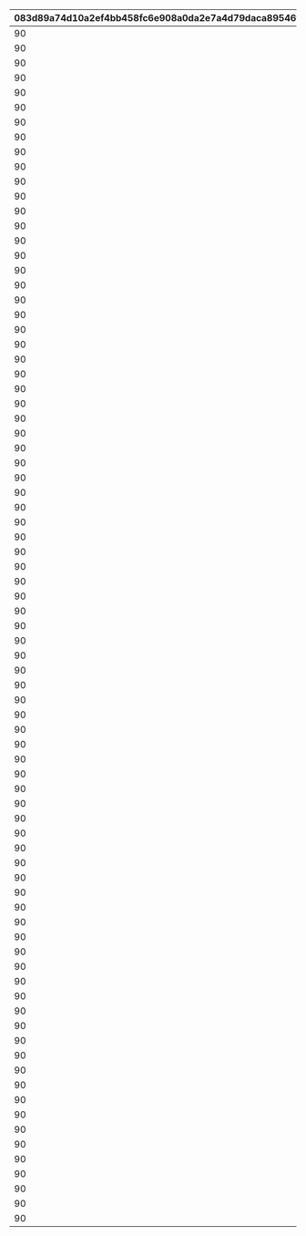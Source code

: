 |083d89a74d10a2ef4bb458fc6e908a0da2e7a4d79daca89546fbcb40a881bb2e|bf880f196740a558e2349ced9c5bf1d9edb91096c9cf2502b21a1d97ea93a9f9|815a225fc89e68f843559d91534c211dd9b119ea20795ae7259dcf557853caa3|9bd4bbcc7396936e17d841707865c556270d9ec8853688244fb86759598b5018|566586014ca3276d3f7231ac7b840b1079de1e603b8090e01e00d1e9b4c228e3|7ca74aa0576dd99a06d6456c01e0617a4eaec3eff8dbe79493e37405ae621efb|8397f045bd1d1df073dc56538ae2bc3ef72703f4865d330ce6de75eb1ef322ef|ec3e4e7d252f534fa699aa7a0a80aa07eed6d94649252eb040e1e1fe45b1044d|8d1f4a909b1757e4e0b0464abd88471bd490f1daa1e3ac49396b4468fe2950b2|61d8f49dbc4bf7f271e81e5e2fa0b7c3122dac31c0decbd8c216daec31c1c77d|ba27f1154917038ddf92979b2b6e4989bef6f414d68ee0f0906fbe7cef6598c3|abea5a15c82e21bc39fc019b1cfee5a06e34249c936e70e4b4153673a7dfaac4|c24ffc649608330aed3646a1851cb51ccab7c1c3e5638018f8cd5a282de3b43c|3aa81b727cf3876f10d896562ee8237e3fb3bac9197d83997a7f1e25fbb53e99|80d1a62b82af64eb30f0c014dbee11c9bf999fc96031c7139286ceb31d58bb1c|a9f5e24e97d85ca403dfabd2adf1c06663847ca0ae63ca43bd1ff4d40b1816d9|e50561ea4927d1aab9de08815e777849250a58aa606b745c0dd0c71e7a5e94c0|3b88aa8fb16822ea7b0932c5b89cd96b2dfdc6c0523774a3f3645a8872d1c2f8|cbdc9c6a9cde7db4f5a516193e4844d1bf8c53a9141bfbb41156607d7b9940f9|
| --- | --- | --- | --- | --- | --- | --- | --- | --- | --- | --- | --- | --- | --- | --- | --- | --- | --- | --- |
|90|103401|100111|1001|0|6|123001|-100|100003|6|100701|100701|112201|6|6|1|1|6|105501|
|90|103401|100112|1001|0|6|123001|-100|100003|6|106601|103401|105101|6|6|2|1|6|100901|
|90|113401|100113|1001|0|6|101801|-100|100003|6|112701|110301|106901|6|6|3|1|6|110301|
|90|103401|100121|1001|0|4|100201|-100|100003|4|102901|100201|123001|4|5|1|2|4|117301|
|90|117301|100122|1001|0|4|104001|-100|100003|4|104801|104001|110301|4|4|2|2|4|105101|
|90|118001|100123|1001|0|4|111001|-100|100003|4|101401|101401|100801|4|4|3|2|5|118501|
|90|117301|100131|1001|0|1|100801|-100|100003|1|100701|112201|123001|2|3|1|3|2|112201|
|90|106601|100132|1001|0|2|112201|-100|100003|1|100501|105501|105501|2|1|2|3|1|103401|
|90|104801|100133|1001|0|3|124501|-100|100003|1|105401|124501|110301|1|2|3|3|2|113401|
|90|103401|100211|1002|0|6|111401|-100|100003|6|106601|111401|105001|6|6|1|1|6|117301|
|90|105401|100212|1002|0|6|100801|-100|100003|6|105201|113401|123001|6|6|2|1|6|113401|
|90|103401|100213|1002|0|6|107701|-100|100003|6|100501|105501|123001|6|6|3|1|6|105501|
|90|103401|100221|1002|0|4|119001|-100|100003|4|122801|122801|100901|4|4|1|2|5|124101|
|90|100501|100222|1002|0|5|123001|-100|100003|4|105201|100501|121101|4|4|2|2|4|103401|
|90|103401|100223|1002|0|5|118501|-100|100003|4|100701|118501|123001|4|5|3|2|4|105501|
|90|108901|100231|1002|0|3|123001|-100|100003|1|105201|108901|102601|2|1|1|3|1|103401|
|90|102601|100232|1002|0|3|123001|-100|100003|1|104801|104801|112201|1|2|2|3|2|113401|
|90|114701|100233|1002|0|7|106001|-100|100003|1|100701|106001|110301|2|2|3|3|1|100501|
|90|122801|100311|1003|0|6|125101|-100|100003|6|102901|102901|123001|6|6|1|1|6|103401|
|90|106601|100312|1003|0|6|111001|-100|100003|6|105401|180301|110301|6|6|2|1|6|180301|
|90|121401|100313|1003|0|6|118501|-100|100003|6|101401|121401|118001|6|6|3|1|6|123001|
|90|106601|100321|1003|0|5|123001|-100|100003|4|114701|114701|110301|4|4|1|2|4|103401|
|90|117301|100322|1003|0|4|180201|-100|100003|4|100701|106901|106901|4|5|2|2|4|110301|
|90|117501|100323|1003|0|5|124501|-100|100003|4|103401|124501|113401|4|4|3|2|4|105101|
|90|108101|100331|1003|0|3|123001|-100|100003|1|103401|108101|102601|8|1|1|3|2|117301|
|90|103401|100332|1003|0|8|108201|-100|100003|1|100701|108201|123501|1|2|2|3|2|112701|
|90|123001|100333|1003|0|8|108301|-100|100003|1|101401|108301|100801|3|1|3|3|1|101001|
|90|106601|100411|1004|0|6|110301|-100|100003|6|114701|106601|100901|6|6|1|1|6|103401|
|90|100501|100412|1004|0|6|106901|-100|100003|6|180401|180401|103401|6|6|2|1|6|105401|
|90|105501|100413|1004|0|6|100801|-100|100003|6|103401|100801|123001|6|6|3|1|6|101401|
|90|106601|100421|1004|0|4|118001|-100|100003|4|105401|105401|110301|4|4|1|2|4|180301|
|90|113401|100422|1004|0|4|101801|-100|100003|4|105301|101801|124501|4|5|2|2|4|110301|
|90|123301|100423|1004|0|5|123001|-100|100003|4|105201|123301|105501|4|4|3|2|4|103401|
|90|125801|100431|1004|0|8|108301|-100|100003|3|126001|126101|110301|3|2|1|3|3|126101|
|90|103401|100432|1004|0|8|108301|-100|100003|7|103301|103301|123001|1|3|2|3|2|121101|
|90|117301|100433|1004|0|7|106001|-100|100003|7|105801|105801|123001|2|3|3|3|2|180501|
|90|103401|100511|1005|0|6|123001|-100|100003|6|100701|105501|112201|6|6|1|1|6|105501|
|90|103401|100512|1005|0|6|123001|-100|100003|6|106601|100901|105101|6|6|2|1|6|100901|
|90|113401|100513|1005|0|6|101801|-100|100003|6|112701|112701|106901|6|6|3|1|6|110301|
|90|106601|100521|1005|0|4|110301|-100|100003|4|114701|100101|123801|4|4|1|2|4|100101|
|90|103401|100522|1005|0|4|112201|-100|100003|4|105201|102601|102601|4|4|2|2|4|105501|
|90|119201|100523|1005|0|4|121401|-100|100003|4|105401|119201|110301|4|4|3|2|4|105501|
|90|106601|100531|1005|0|8|108301|-100|100003|1|105201|106601|107701|1|8|1|3|1|103401|
|90|103401|100532|1005|0|8|108301|-100|100003|3|127901|127901|123001|1|3|2|3|3|126101|
|90|123301|100533|1005|0|8|108401|-100|100003|7|105801|108401|123001|2|3|3|3|1|102601|
|90|103401|100611|1006|0|6|111401|-100|100003|6|106601|111401|105001|6|6|1|1|6|117301|
|90|105401|100612|1006|0|6|100801|-100|100003|6|105201|113401|123001|6|6|2|1|6|113401|
|90|103401|100613|1006|0|6|107701|-100|100003|6|100501|107701|123001|6|6|3|1|6|105501|
|90|103401|100621|1006|0|4|111401|-100|100003|4|106601|112201|105001|4|4|1|2|4|112201|
|90|105401|100622|1006|0|5|123001|-100|100003|4|102901|123001|105501|4|4|2|2|4|105301|
|90|117301|100623|1006|0|5|123001|-100|100003|4|100701|117301|112201|4|4|3|2|4|101401|
|90|103401|100631|1006|0|8|108301|-100|100003|3|128301|128301|106001|1|7|1|3|1|105501|
|90|106601|100632|1006|0|8|108301|-100|100003|1|106501|106501|123001|1|3|2|3|2|123301|
|90|102601|100633|1006|0|8|107701|-100|100003|8|109001|109001|123001|1|3|3|3|2|110301|
|90|122801|100711|1007|1001|6|125101|-100|100003|6|102901|125101|123001|6|6|1|1|6|103401|
|90|106601|100712|1007|1001|6|111001|-100|100003|6|105401|111001|110301|6|6|2|1|6|180301|
|90|121401|100713|1007|1001|6|118501|-100|100003|6|101401|118001|118001|6|6|3|1|6|123001|
|90|103401|100721|1007|1001|4|100201|-100|100003|4|102901|100201|123001|4|5|1|2|4|117301|
|90|117301|100722|1007|1001|4|104001|-100|100003|4|104801|105101|110301|4|4|2|2|4|105101|
|90|118001|100723|1007|1001|4|111001|-100|100003|4|101401|100801|100801|4|4|3|2|4|118501|
|90|123301|100731|1007|1001|3|118501|-100|100003|3|128801|128801|123001|2|3|1|3|1|102601|
|90|103401|100732|1007|1001|8|108301|-100|100003|1|104501|128901|128901|1|3|2|3|1|105501|
|90|128701|100733|1007|1001|8|108301|-100|100003|3|128301|128701|123001|3|3|3|3|2|117301|
|90|103401|100811|1008|1002|6|123001|-100|100003|6|100701|100701|112201|6|6|1|1|6|105501|
|90|103401|100812|1008|1002|6|111401|-100|100003|6|106601|111401|105001|6|6|2|1|6|117301|
|90|122801|100813|1008|1002|6|125101|-100|100003|6|102901|102901|123001|6|6|3|1|6|103401|
|90|103401|100821|1008|1002|4|111401|-100|100003|4|104601|110301|101201|4|4|1|2|4|110301|
|90|106601|100822|1008|1002|5|123001|-100|100003|4|105201|106601|106901|4|5|2|2|4|113401|
|90|105501|100823|1008|1002|4|100801|-100|100003|4|103401|123001|123001|4|5|3|2|4|101401|
|90|103401|100831|1008|1002|8|108301|-100|100003|1|108901|108801|108801|1|1|1|3|2|112201|
|90|108901|100832|1008|1002|3|129001|-100|100003|1|100701|129001|107701|1|8|2|3|3|126101|
|90|126101|100833|1008|1002|1|100201|-100|100003|1|103401|100201|123001|3|3|3|3|1|101401|
|90|106601|100911|1009|1003|6|110301|-100|100003|6|114701|100901|100901|6|6|1|1|6|103401|
|90|100501|100912|1009|1003|6|106901|-100|100003|6|180401|106901|103401|6|6|2|1|6|105401|
|90|105501|100913|1009|1003|6|100801|-100|100003|6|103401|101401|123001|6|6|3|1|6|101401|
|90|103401|100921|1009|1003|4|119001|-100|100003|4|122801|122801|100901|4|4|1|2|4|124101|
|90|100501|100922|1009|1003|5|123001|-100|100003|4|105201|100501|121101|4|4|2|2|4|103401|
|90|103401|100923|1009|1003|5|118501|-100|100003|4|100701|103401|123001|4|5|3|2|4|105501|
|90|104901|100931|1009|1003|8|108301|-100|100003|2|120001|120001|101601|7|7|1|3|1|103401|
|90|100501|100932|1009|1003|3|129001|-100|100003|1|108901|112201|112201|1|2|2|3|1|101801|
|90|128801|100933|1009|1003|3|129001|-100|100003|1|100701|123001|123001|3|3|3|3|3|126101|